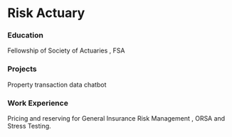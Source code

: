 # Risk Actuary

### Education 
Fellowship of Society of Actuaries , FSA

### Projects
Property transaction data chatbot

### Work Experience
Pricing and reserving for General Insurance
Risk Management , ORSA and Stress Testing.
